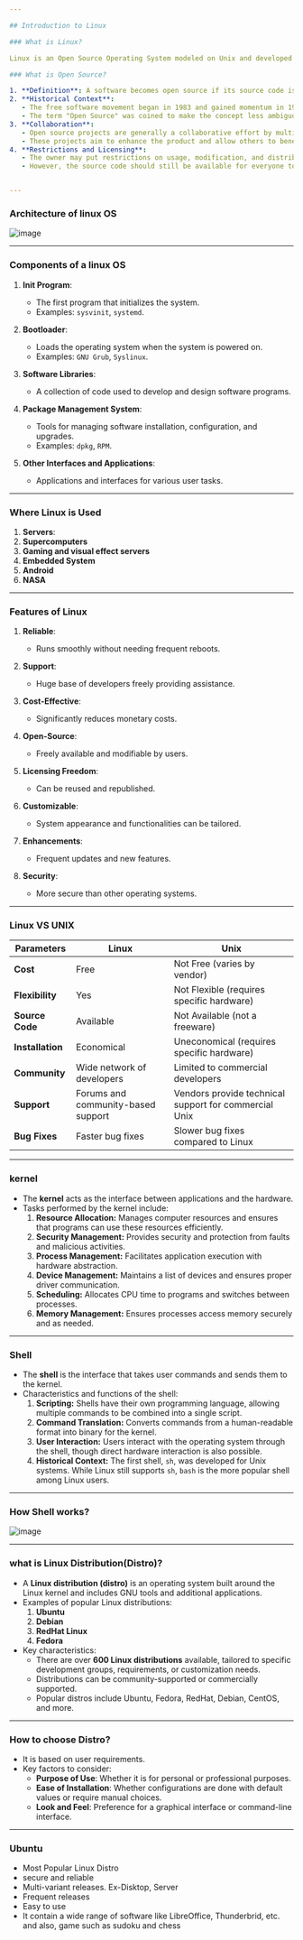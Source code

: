 ```yaml
---

## Introduction to Linux

### What is Linux?

Linux is an Open Source Operating System modeled on Unix and developed in the C language.

### What is Open Source?

1. **Definition**: A software becomes open source if its source code is freely available.
2. **Historical Context**: 
   - The free software movement began in 1983 and gained momentum in 1998.
   - The term "Open Source" was coined to make the concept less ambiguous, and it became widely adopted.
3. **Collaboration**:
   - Open source projects are generally a collaborative effort by multiple developers.
   - These projects aim to enhance the product and allow others to benefit from it.
4. **Restrictions and Licensing**:
   - The owner may put restrictions on usage, modification, and distribution through various licenses.
   - However, the source code should still be available for everyone to study.


---
```

### Architecture of linux OS
![image](https://github.com/user-attachments/assets/c0091459-7cd6-485e-aa34-c253d002f3cb)

---
### Components of a linux OS

1. **Init Program**:  
   - The first program that initializes the system.  
   - Examples: `sysvinit`, `systemd`.

2. **Bootloader**:  
   - Loads the operating system when the system is powered on.  
   - Examples: `GNU Grub`, `Syslinux`.

3. **Software Libraries**:  
   - A collection of code used to develop and design software programs.

4. **Package Management System**:  
   - Tools for managing software installation, configuration, and upgrades.  
   - Examples: `dpkg`, `RPM`.

5. **Other Interfaces and Applications**:  
   - Applications and interfaces for various user tasks.

---


### Where Linux is Used
1. **Servers**:
2. **Supercomputers**
3. **Gaming and visual effect servers**
4. **Embedded System**
5. **Android**
6. **NASA**
---
### Features of Linux

1. **Reliable**:  
   - Runs smoothly without needing frequent reboots.  

2. **Support**:  
   - Huge base of developers freely providing assistance.  

3. **Cost-Effective**:  
   - Significantly reduces monetary costs.  

4. **Open-Source**:  
   - Freely available and modifiable by users.  

5. **Licensing Freedom**:  
   - Can be reused and republished.  

6. **Customizable**:  
   - System appearance and functionalities can be tailored.  

7. **Enhancements**:  
   - Frequent updates and new features.  

8. **Security**:  
   - More secure than other operating systems.

---


### Linux VS UNIX


| **Parameters**  | **Linux**                                           | **Unix**                                                                 |
|------------------|----------------------------------------------------|--------------------------------------------------------------------------|
| **Cost**        | Free                                                | Not Free (varies by vendor)                                              |
| **Flexibility** | Yes                                                 | Not Flexible (requires specific hardware)                                |
| **Source Code** | Available                                           | Not Available (not a freeware)                                          |
| **Installation**| Economical                                          | Uneconomical (requires specific hardware)                               |
| **Community**   | Wide network of developers                          | Limited to commercial developers                                        |
| **Support**     | Forums and community-based support                  | Vendors provide technical support for commercial Unix                   |
| **Bug Fixes**   | Faster bug fixes                                    | Slower bug fixes compared to Linux                                      |

---

### kernel

- The **kernel** acts as the interface between applications and the hardware.
- Tasks performed by the kernel include:
  1. **Resource Allocation:** Manages computer resources and ensures that programs can use these resources efficiently.
  2. **Security Management:** Provides security and protection from faults and malicious activities.
  3. **Process Management:** Facilitates application execution with hardware abstraction.
  4. **Device Management:** Maintains a list of devices and ensures proper driver communication.
  5. **Scheduling:** Allocates CPU time to programs and switches between processes.
  6. **Memory Management:** Ensures processes access memory securely and as needed.

---


### Shell

- The **shell** is the interface that takes user commands and sends them to the kernel.
- Characteristics and functions of the shell:
  1. **Scripting:** Shells have their own programming language, allowing multiple commands to be combined into a single script.
  2. **Command Translation:** Converts commands from a human-readable format into binary for the kernel.
  3. **User Interaction:** Users interact with the operating system through the shell, though direct hardware interaction is also possible.
  4. **Historical Context:** The first shell, `sh`, was developed for Unix systems. While Linux still supports `sh`, `bash` is the more popular shell among Linux users.

---

### How Shell works?

![image](https://github.com/user-attachments/assets/1ff379c3-6361-4bb0-a346-64366fd60056)






---
### what is Linux Distribution(Distro)?
- A **Linux distribution (distro)** is an operating system built around the Linux kernel and includes GNU tools and additional applications.
- Examples of popular Linux distributions:
  1. **Ubuntu**
  2. **Debian**
  3. **RedHat Linux**
  4. **Fedora**
- Key characteristics:
  - There are over **600 Linux distributions** available, tailored to specific development groups, requirements, or customization needs.
  - Distributions can be community-supported or commercially supported.
  - Popular distros include Ubuntu, Fedora, RedHat, Debian, CentOS, and more.

---

### How to choose Distro?
- It is based on user requirements.
- Key factors to consider:
  - **Purpose of Use**: Whether it is for personal or professional purposes.
  - **Ease of Installation**: Whether configurations are done with default values or require manual choices.
  - **Look and Feel**: Preference for a graphical interface or command-line interface.
---

### Ubuntu

- Most Popular Linux Distro
- secure and reliable
- Multi-variant releases. Ex-Disktop, Server
- Frequent releases
- Easy to use
- It contain a wide range of software like LibreOffice, Thunderbrid, etc. and also, game such as sudoku and chess




